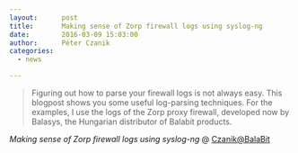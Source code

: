 ```yaml
---
layout:      post
title:       Making sense of Zorp firewall logs using syslog-ng
date:        2016-03-09 15:03:00
author:      Péter Czanik
categories:
  - news

---
```


> Figuring out how to parse your firewall logs is not always easy. This
> blogpost shows you some useful log-parsing techniques. For the examples, I
> use the logs of the Zorp proxy firewall, developed now by Balasys, the
> Hungarian distributor of Balabit products.

*Making sense of Zorp firewall logs using syslog-ng* @
[Czanik@BalaBit](https://czanik.blogs.balabit.com/2016/03/making-sense-of-zorp-firewall-logs-using-syslog-ng/)
